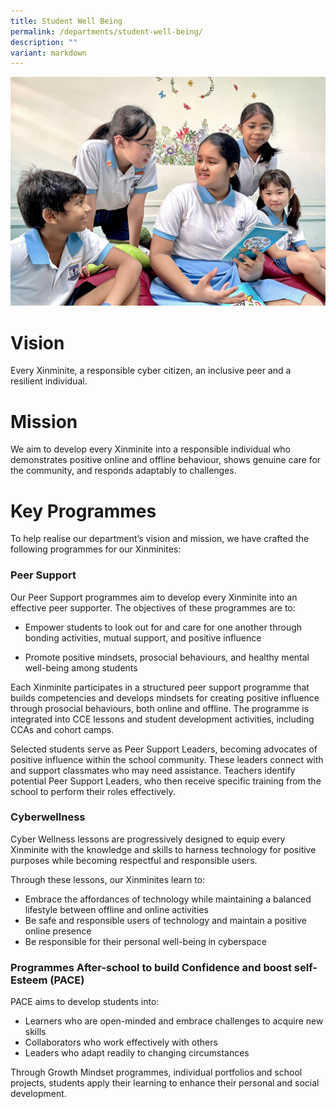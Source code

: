 ```yaml
---
title: Student Well Being
permalink: /departments/student-well-being/
description: ""
variant: markdown
---
```

![](/images/Department%20Pics/student%20well%20being%20s.jpg)

# **Vision** 

Every Xinminite, a responsible cyber citizen, an inclusive peer and a resilient individual.

# **Mission** 

We aim to develop every Xinminite into a responsible individual who demonstrates positive online and offline behaviour, shows genuine care for the community, and responds adaptably to challenges.

# **Key Programmes**

To help realise our department’s vision and mission, we have crafted the following programmes for our Xinminites:

### Peer Support

Our Peer Support programmes aim to develop every Xinminite into an effective peer supporter. The objectives of these programmes are to:

* Empower students to look out for and care for one another through bonding activities, mutual support, and positive influence

* Promote positive mindsets, prosocial behaviours, and healthy mental well-being among students

Each Xinminite participates in a structured peer support programme that builds competencies and develops mindsets for creating positive influence through prosocial behaviours, both online and offline. The programme is integrated into CCE lessons and student development activities, including CCAs and cohort camps.

Selected students serve as Peer Support Leaders, becoming advocates of positive influence within the school community. These leaders connect with and support classmates who may need assistance. Teachers identify potential Peer Support Leaders, who then receive specific training from the school to perform their roles effectively.


### Cyberwellness

Cyber Wellness lessons are progressively designed to equip every Xinminite with the knowledge and skills to harness technology for positive purposes while becoming respectful and responsible users.

Through these lessons, our Xinminites learn to:

* Embrace the affordances of technology while maintaining a balanced lifestyle between offline and online activities
* Be safe and responsible users of technology and maintain a positive online presence
* Be responsible for their personal well-being in cyberspace


### Programmes After-school to build Confidence and boost self-Esteem (PACE)

PACE aims to develop students into:

* Learners who are open-minded and embrace challenges to acquire new skills
* Collaborators who work effectively with others
* Leaders who adapt readily to changing circumstances

Through Growth Mindset programmes, individual portfolios and school projects, students apply their learning to enhance their personal and social development.